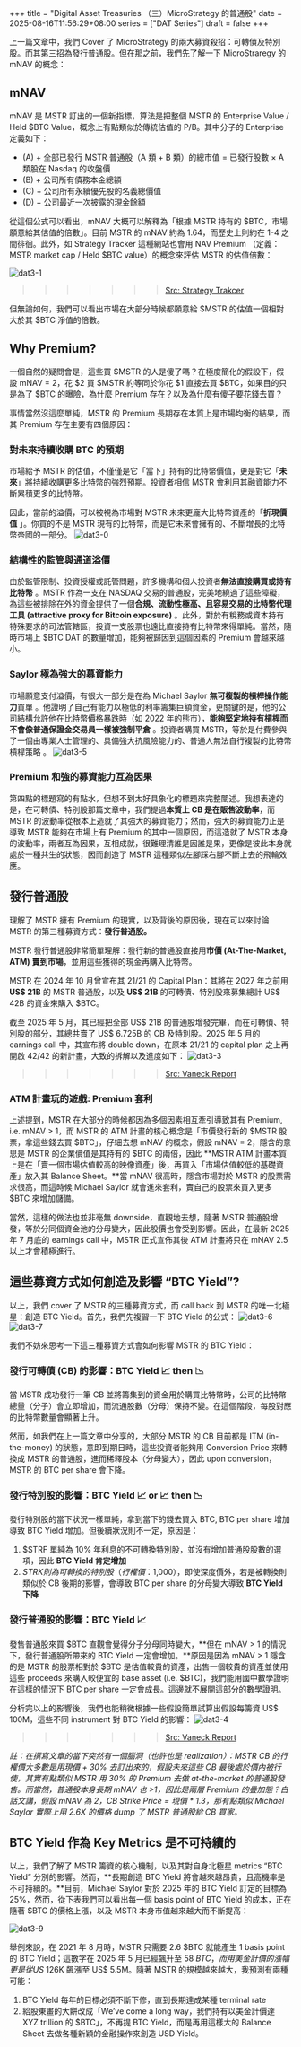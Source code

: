 +++
title = "Digital Asset Treasuries （三）MicroStrategy 的普通股"
date = 2025-08-16T11:56:29+08:00
series = ["DAT Series"]
draft = false
+++



上一篇文章中，我們 Cover 了 MicroStrategy 的兩大募資殺招：可轉債及特別股。而其第三招為發行普通股。但在那之前，我們先了解一下 MicroStraregy 的 mNAV 的概念：

## mNAV

mNAV 是 MSTR 訂出的一個新指標，算法是把整個 MSTR 的 Enterprise Value / Held $BTC Value，概念上有點類似於傳統估值的 P/B。其中分子的 Enterprise 定義如下：

- (A) + 全部已發行 MSTR 普通股（A 類 + B 類）的總市值 = 已發行股數 × A 類股在 Nasdaq 的收盤價
- (B) + 公司所有債務本金總額
- (C) + 公司所有永續優先股的名義總價值
- (D) − 公司最近一次披露的現金餘額

從這個公式可以看出，mNAV 大概可以解釋為「根據 MSTR 持有的 $BTC，市場願意給其估值的倍數」。目前 MSTR 的 mNAV 約為 1.64，而歷史上則約在 1-4 之間徘徊。此外，如 Strategy Tracker 這種網站也會用 NAV Premium （定義：MSTR market cap / Held $BTC value）的概念來評估 MSTR 的估值倍數：

![dat3-1](dat3-1.png)
>>>>>>> [Src: Strategy Trakcer](https://www.mstr-tracker.com/)

但無論如何，我們可以看出市場在大部分時候都願意給 $MSTR 的估值一個相對大於其 $BTC 淨值的倍數。

## Why Premium?

一個自然的疑問會是，這些買 $MSTR 的人是傻了嗎？在極度簡化的假設下，假設 mNAV = 2，花 $2 買 $MSTR 約等同於你花 $1 直接去買 $BTC，如果目的只是為了 $BTC 的曝險，為什麼 Premium 存在？以及為什麼有傻子要花錢去買？

事情當然沒這麼單純，MSTR 的 Premium 長期存在本質上是市場均衡的結果，而其 Premium 存在主要有四個原因：

### 對未來持續收購 BTC 的預期

市場給予 MSTR 的估值，不僅僅是它「當下」持有的比特幣價值，更是對它「**未來**」將持續收購更多比特幣的強烈預期。投資者相信 MSTR 會利用其融資能力不斷累積更多的比特幣。

因此，當前的溢價，可以被視為市場對 MSTR 未來更龐大比特幣資產的「**折現價值** 」。你買的不是 MSTR 現有的比特幣，而是它未來會擁有的、不斷增長的比特幣帝國的一部分。
![dat3-0](dat3-0.png)


### 結構性的監管與通道溢價

由於監管限制、投資授權或託管問題，許多機構和個人投資者**無法直接購買或持有比特幣** 。MSTR 作為一支在 NASDAQ 交易的普通股，完美地繞過了這些障礙，為這些被排除在外的資金提供了一個**合規、流動性極高、且容易交易的比特幣代理工具 (attractive proxy for Bitcoin exposure)** 。此外，對於有稅務或資本持有特殊要求的司法管轄區，投資一支股票也遠比直接持有比特幣來得單純。當然，隨時市場上 $BTC DAT 的數量增加，能夠被歸因到這個因素的 Premium 會越來越小。

### Saylor 極為強大的募資能力

市場願意支付溢價，有很大一部分是在為 Michael Saylor **無可複製的槓桿操作能力**買單 。他證明了自己有能力以極低的利率籌集巨額資金，更關鍵的是，他的公司結構允許他在比特幣價格暴跌時（如 2022 年的熊市），**能夠堅定地持有槓桿而不會像普通保證金交易員一樣被強制平倉** 。投資者購買 MSTR，等於是付費參與了一個由專業人士管理的、具備強大抗風險能力的、普通人無法自行複製的比特幣槓桿策略 。
![dat3-5](dat3-5.jpeg)

### Premium 和強的募資能力互為因果

第四點的標題寫的有點水，但想不到太好具象化的標題來完整闡述。我想表達的是，在可轉債、特別股那篇文章中，我們提過**本質上 CB 是在販售波動率**，而 MSTR 的波動率從根本上造就了其強大的募資能力；然而，強大的募資能力正是導致 MSTR 能夠在市場上有 Premium 的其中一個原因，而這造就了 MSTR 本身的波動率，兩者互為因果，互相成就，很難理清誰是因誰是果，更像是彼此本身就處於一種共生的狀態，因而創造了 MSTR 這種類似左腳踩右腳不斷上去的飛輪效應。

## 發行普通股

理解了 MSTR 擁有 Premium 的現實，以及背後的原因後，現在可以來討論 MSTR 的第三種募資方式：**發行普通股。**

MSTR 發行普通股非常簡單理解：發行新的普通股直接用**市價 (At-The-Market, ATM) 賣到市場**，並用這些獲得的現金再購入比特幣。

MSTR 在 2024 年 10 月曾宣布其 21/21 的 Capital Plan：其將在 2027 年之前用 **US$ 21B** 的 MSTR 普通股，以及 **US$ 21B** 的可轉債、特別股來募集總計 US$ 42B 的資金來購入 $BTC。

截至 2025 年 5 月，其已經把全部 US$ 21B 的普通股增發完畢，而在可轉債、特別股的部分，其總共賣了 US$ 6.725B 的 CB 及特別股。2025 年 5 月的 earnings call 中，其宣布將 double down，在原本 21/21 的 capital plan 之上再開啟 42/42 的新計畫，大致的拆解以及進度如下：
![dat3-3](dat3-3.png)
>>>>>>> [Src: Vaneck Report](https://www.vaneck.com/us/en/blogs/digital-assets/matthew-sigel-deconstructing-strategy-mstr-premium-leverage-and-capital-structure/#assessing-strategy)


### ATM 計畫玩的遊戲: Premium 套利

上述提到，MSTR 在大部分的時候都因為多個因素相互牽引導致其有 Premium, i.e. mNAV > 1，而 MSTR 的 ATM 計畫的核心概念是「市價發行新的 $MSTR 股票，拿這些錢去買 $BTC」，仔細去想 mNAV 的概念，假設 mNAV = 2，隱含的意思是 MSTR 的企業價值是其持有的 $BTC 的兩倍，因此 **MSTR ATM 計畫本質上是在「賣一個市場估值較高的映像資產」後，再買入「市場估值較低的基礎資產」放入其 Balance Sheet。**當 mNAV 很高時，隱含市場對於 MSTR 的股票需求很高，而這時候 Michael Saylor 就會進來套利，賣自己的股票來買入更多 $BTC 來增加儲備。

當然，這樣的做法也並非毫無 downside，直觀地去想，隨著 MSTR 普通股增發，等於分同個資金池的分母變大，因此股價也會受到影響。因此，在最新 2025 年 7 月底的 earnings call 中，MSTR 正式宣佈其後 ATM 計畫將只在 mNAV 2.5 以上才會積極進行。

## 這些募資方式如何創造及影響 “BTC Yield”?

以上，我們 cover 了 MSTR 的三種募資方式，而 call back 到 MSTR 的唯一北極星：創造 BTC Yield。首先，我們先複習一下 BTC Yield 的公式：
![dat3-6](dat3-6.png)
![dat3-7](dat3-7.png)

我們不妨來思考一下這三種募資方式會如何影響 MSTR 的 BTC Yield：

### 發行可轉債 (CB) 的影響：BTC Yield 📈 then 📉

當 MSTR 成功發行一筆 CB 並將籌集到的資金用於購買比特幣時，公司的比特幣總量（分子）會立即增加，而流通股數（分母）保持不變。在這個階段，每股對應的比特幣數量會顯著上升。

然而，如我們在上一篇文章中分享的，大部分 MSTR 的 CB 目前都是 ITM (in-the-money) 的狀態，意即到期日時，這些投資者能夠用 Conversion Price 來轉換成 MSTR 的普通股，進而稀釋股本（分母變大），因此 upon conversion，MSTR 的 BTC per share 會下降。

### 發行特別股的影響：BTC Yield 📈 or 📈 then 📉

發行特別股的當下狀況一樣單純，拿到當下的錢去買入 BTC, BTC per share 增加導致 BTC Yield 增加。但後續狀況則不一定，原因是：

1.  $STRF 單純為 10% 年利息的不可轉換特別股，並沒有增加普通股股數的選項，因此 **BTC Yield 肯定增加**
2. $STRK 則為可轉換的特別股（行權價：$1,000），即使深度價外，若是被轉換則類似於 CB 後期的影響，會導致 BTC per share 的分母變大導致 **BTC Yield 下降**

### 發行普通股的影響：BTC Yield 📈

發售普通股來買 $BTC 直觀會覺得分子分母同時變大，**但在 mNAV > 1 的情況下，發行普通股所帶來的 BTC Yield 一定會增加。**原因是因為 mNAV > 1 隱含的是 MSTR 的股票相對於 $BTC 是估值較貴的資產，出售一個較貴的資產並使用這些 proceeds 來購入較便宜的 base asset (i.e. $BTC)，我們能用國中數學證明在這樣的情況下 BTC per share 一定會成長。這邊就不展開這部分的數學證明。

分析完以上的影響後，我們也能稍微根據一些假設簡單試算出假設每籌資 US$ 100M，這些不同 instrument 對 BTC Yield 的影響：
![dat3-4](dat3-8.png)
>>>>>>> [Src: Vaneck Report](https://www.vaneck.com/us/en/blogs/digital-assets/matthew-sigel-deconstructing-strategy-mstr-premium-leverage-and-capital-structure/#assessing-strategy)

*註：在撰寫文章的當下突然有一個腦洞（也許也是 realization）：MSTR CB 的行權價大多數是用現價 + 30% 去訂出來的，假設未來這些 CB 最後處於價內被行使，其實有點類似 MSTR 用 30% 的 Premium 去做 at-the-market 的普通股發售。而當然，普通股本身長期 mNAV 也 >1，因此是兩層 Premium 的疊加態？白話文講，假設 mNAV 為 2，CB Strike Price = 現價 * 1.3，那有點類似 Michael Saylor 實際上用 2.6X 的價格 dump 了 MSTR 普通股給 CB 買家。*

## BTC Yield 作為 Key Metrics 是不可持續的

以上，我們了解了 MSTR 籌資的核心機制，以及其對自身北極星 metrics “BTC Yield” 分別的影響。然而，**長期創造 BTC Yield 將會越來越昂貴，且高機率是不可持續的。**目前，Michael Saylor 對於 2025 年的 BTC Yield 訂定的目標為 25%，然而，從下表我們可以看出每一個 basis point of BTC Yield 的成本，正在隨著 $BTC 的價格上漲，以及 MSTR 本身市值越來越大而不斷提高：

![dat3-9](dat3-9.png)

舉例來說，在 2021 年 8 月時，MSTR 只需要 2.6 $BTC 就能產生 1 basis point 的 BTC Yield；這數字在 2025 年 5 月已經飆升至 58 $BTC，而用美金計價的漲幅更是從 US$ 126K 飆漲至 US$ 5.5M。隨著 MSTR 的規模越來越大，我預測有兩種可能：

1. BTC Yield 每年的目標必須不斷下修，直到長期達成某種 terminal rate
2. 給股東畫的大餅改成「We’ve come a long way，我們持有以美金計價達 XYZ trillion 的 $BTC」，不再提 BTC Yield，而是再用這樣大的 Balance Sheet 去做各種新穎的金融操作來創造 USD Yield。